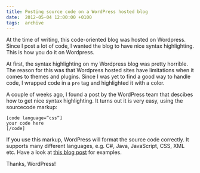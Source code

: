 ```yaml
---
title: Posting source code on a WordPress hosted blog
date:  2012-05-04 12:00:00 +0100
tags:  archive
---
```


At the time of writing, this code-oriented blog was hosted on Wordpress. Since I
post a lot of code, I wanted the blog to have nice syntax highlighting. This is 
how you do it on Wordpress.

At first, the syntax highlighting on my Wordpress blog was pretty horrible. The
reason for this was that Wordpress hosted sites have limitations when it comes
to themes and plugins. Since I was yet to find a good way to handle code, I
wrapped code in a `pre` tag and highlighted it with a color.

A couple of weeks ago, I found a post by the WordPress team that descibes how to get
nice syntax highlighting. It turns out it is very easy, using the sourcecode markup:

```
[code language=”css”]
your code here
[/code]
```

If you use this markup, WordPress will format the source code correctly. It supports
many different languages, e.g. C#, Java, JavaScript, CSS, XML etc. Have a look at
[this blog post](http://en.support.wordpress.com/code/posting-source-code/) for examples.

Thanks, WordPress! 